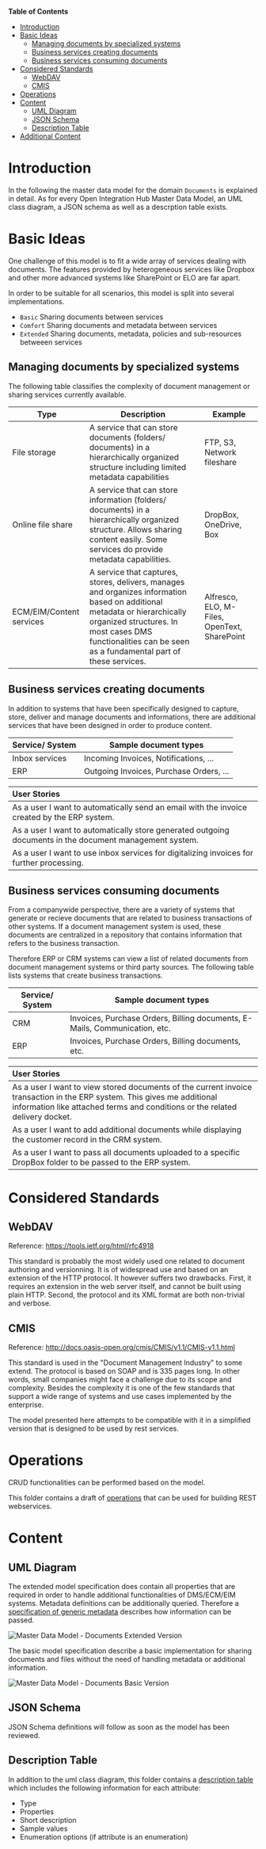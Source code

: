 
**Table of Contents**

<!-- TOC depthFrom:1 depthTo:6 withLinks:1 updateOnSave:1 orderedList:0 -->

- [Introduction](#introduction)
- [Basic Ideas](#basic-ideas)
	- [Managing documents by specialized systems](#managing-documents-by-specialized-systems)
	- [Business services creating documents](#business-services-creating-documents)
	- [Business services consuming documents](#business-services-consuming-documents)
- [Considered Standards](#considered-standards)
	- [WebDAV](#webdav)
	- [CMIS](#cmis)
- [Operations](#operations)
- [Content](#content)
	- [UML Diagram](#uml-diagram)
	- [JSON Schema](#json-schema)
	- [Description Table](#description-table)
- [Additional Content](#additional-content)

<!-- /TOC -->


# Introduction

In the following the master data model for the domain `Documents` is explained in detail. As for every Open Integration Hub Master Data Model, an UML class diagram, a JSON schema as well as a descrption table exists.

# Basic Ideas

One challenge of this model is to fit a wide array of services dealing with documents.
The features provided by heterogeneous services like Dropbox and other more advanced systems like SharePoint or ELO are far apart.

In order to be suitable for all scenarios, this model is split into several implementations.

* `Basic`   		Sharing documents between services
* `Comfort`			Sharing documents and metadata between services
* `Extended`		Sharing documents, metadata, policies and sub-resources betweeen services 

## Managing documents by specialized systems

The following table classifies the complexity of document management or sharing services currently available.

|Type|Description|Example|
|---|---|---|
|File storage|A service that can store documents (folders/ documents) in a hierarchically organized structure including limited metadata capabilities|FTP, S3, Network fileshare|
|Online file share|A service that can store information (folders/ documents) in a hierarchically organized structure. Allows sharing content easily. Some services do provide metadata capabilities.|DropBox, OneDrive, Box|
|ECM/EIM/Content services|A service that captures, stores, delivers, manages and organizes information based on additional metadata or hierarchically organized structures. In most cases DMS functionalities can be seen as a fundamental part of these services.|Alfresco, ELO, M-Files, OpenText, SharePoint|

## Business services creating documents

In addition to systems that have been specifically designed to capture, store, deliver and manage documents and informations, there are additional services that have been designed in order to produce content.

|Service/ System|Sample document types|
|---|---|
|Inbox services|Incoming Invoices, Notifications, ...|
|ERP|Outgoing Invoices, Purchase Orders, ...|

| User Stories |
| :--- |
| As a user I want to automatically send an email with the invoice created by the ERP system. |
| As a user I want to automatically store generated outgoing documents in the document management system. |
| As a user I want to use inbox services for digitalizing invoices for further processing. |

## Business services consuming documents

From a companywide perspective, there are a variety of systems that generate or recieve documents that are related to business transactions of other systems. If a document management system is used, these documents are centralized in a repository that contains information that refers to the business transaction.

Therefore ERP or CRM systems can view a list of related documents from document management systems or third party sources. The following table lists systems that create business transactions.

|Service/ System|Sample document types|
|---|---|
|CRM|Invoices, Purchase Orders, Billing documents, E-Mails, Communication, etc.|
|ERP|Invoices, Purchase Orders, Billing documents, etc.|

| User Stories |
| :--- |
| As a user I want to view stored documents of the current invoice transaction in the ERP system. This gives me additional information like attached terms and conditions or the related delivery docket. |
| As a user I want to add additional documents while displaying the customer record in the CRM system. |
| As a user I want to pass all documents uploaded to a specific DropBox folder to be passed to the ERP system. |

# Considered Standards

## WebDAV

Reference: https://tools.ietf.org/html/rfc4918

This standard is probably the most widely used one related to document authoring and versionning. 
It is of widespread use and based on an extension of the HTTP protocol.
It however suffers two drawbacks. First, it requires an extension in the web server itself, and cannot be built using plain HTTP.
Second, the protocol and its XML format are both non-trivial and verbose. 

## CMIS

Reference: http://docs.oasis-open.org/cmis/CMIS/v1.1/CMIS-v1.1.html

This standard is used in the "Document Management Industry" to some extend.
The protocol is based on SOAP and is 335 pages long. In other words, small companies might face a challenge due to its scope and complexity. Besides the complexity it is one of the few standards that support a wide range of systems and use cases implemented by the enterprise.

The model presented here attempts to be compatible with it in a simplified version that is designed to be used by rest services.

# Operations

CRUD functionalities can be performed based on the model.

This folder contains a draft of [operations](DocumentModelDescription.md) that can be used for building REST webservices.

# Content

## UML Diagram

The extended model specification does contain all properties that are required in order to handle additional functionalities of DMS/ECM/EIM systems. Metadata definitions can be additionally queried. Therefore a [specification of generic metadata](DocumentModelMetadataDescription.md) describes how information can be passed.

![Master Data Model - Documents Extended Version](Assets/OIHDataModelDocuments.svg)

The basic model specification describe a basic implementation for sharing documents and files without the need of handling metadata or additional information.

![Master Data Model - Documents Basic Version](Assets/OIHDataModelDocumentsBasic.svg)

## JSON Schema

JSON Schema definitions will follow as soon as the model has been reviewed.

## Description Table

In addition to the uml class diagram, this folder contains a [description table](DocumentModelDescription.md) which includes the following information for each attribute:
- Type
- Properties
- Short description
- Sample values
- Enumeration options (if attribute is an enumeration)

